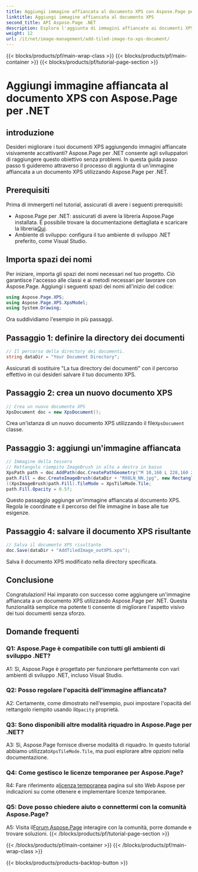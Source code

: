 ```yaml
---
title: Aggiungi immagine affiancata al documento XPS con Aspose.Page per .NET
linktitle: Aggiungi immagine affiancata al documento XPS
second_title: API Aspose.Page .NET
description: Esplora l'aggiunta di immagini affiancate ai documenti XPS senza sforzo con Aspose.Page per .NET. Migliora l'impatto visivo e crea documenti straordinari.
weight: 12
url: /it/net/image-management/add-tiled-image-to-xps-document/
---
```


{{< blocks/products/pf/main-wrap-class >}}
{{< blocks/products/pf/main-container >}}
{{< blocks/products/pf/tutorial-page-section >}}

# Aggiungi immagine affiancata al documento XPS con Aspose.Page per .NET

## introduzione

Desideri migliorare i tuoi documenti XPS aggiungendo immagini affiancate visivamente accattivanti? Aspose.Page per .NET consente agli sviluppatori di raggiungere questo obiettivo senza problemi. In questa guida passo passo ti guideremo attraverso il processo di aggiunta di un'immagine affiancata a un documento XPS utilizzando Aspose.Page per .NET.

## Prerequisiti

Prima di immergerti nel tutorial, assicurati di avere i seguenti prerequisiti:

-  Aspose.Page per .NET: assicurati di avere la libreria Aspose.Page installata. È possibile trovare la documentazione dettagliata e scaricare la libreria[Qui](https://reference.aspose.com/page/net/).
- Ambiente di sviluppo: configura il tuo ambiente di sviluppo .NET preferito, come Visual Studio.

## Importa spazi dei nomi

Per iniziare, importa gli spazi dei nomi necessari nel tuo progetto. Ciò garantisce l'accesso alle classi e ai metodi necessari per lavorare con Aspose.Page. Aggiungi i seguenti spazi dei nomi all'inizio del codice:

```csharp
using Aspose.Page.XPS;
using Aspose.Page.XPS.XpsModel;
using System.Drawing;
```

Ora suddividiamo l'esempio in più passaggi.

## Passaggio 1: definire la directory dei documenti

```csharp
// Il percorso della directory dei documenti.
string dataDir = "Your Document Directory";
```

Assicurati di sostituire "La tua directory dei documenti" con il percorso effettivo in cui desideri salvare il tuo documento XPS.

## Passaggio 2: crea un nuovo documento XPS

```csharp
// Crea un nuovo documento XPS
XpsDocument doc = new XpsDocument();
```

 Crea un'istanza di un nuovo documento XPS utilizzando il file`XpsDocument` classe.

## Passaggio 3: aggiungi un'immagine affiancata

```csharp
// Immagine della tessera
// Rettangolo riempito ImageBrush in alto a destra in basso
XpsPath path = doc.AddPath(doc.CreatePathGeometry("M 10,160 L 228,160 228,305 10,305"));
path.Fill = doc.CreateImageBrush(dataDir + "R08LN_NN.jpg", new RectangleF(0f, 0f, 128f, 96f), new RectangleF(0f, 0f, 64f, 48f));
((XpsImageBrush)path.Fill).TileMode = XpsTileMode.Tile;
path.Fill.Opacity = 0.5f;
```

Questo passaggio aggiunge un'immagine affiancata al documento XPS. Regola le coordinate e il percorso del file immagine in base alle tue esigenze.

## Passaggio 4: salvare il documento XPS risultante

```csharp
// Salva il documento XPS risultante
doc.Save(dataDir + "AddTiledImage_outXPS.xps");
```

Salva il documento XPS modificato nella directory specificata.

## Conclusione

Congratulazioni! Hai imparato con successo come aggiungere un'immagine affiancata a un documento XPS utilizzando Aspose.Page per .NET. Questa funzionalità semplice ma potente ti consente di migliorare l'aspetto visivo dei tuoi documenti senza sforzo.

## Domande frequenti

### Q1: Aspose.Page è compatibile con tutti gli ambienti di sviluppo .NET?

A1: Sì, Aspose.Page è progettato per funzionare perfettamente con vari ambienti di sviluppo .NET, incluso Visual Studio.

### Q2: Posso regolare l'opacità dell'immagine affiancata?

A2: Certamente, come dimostrato nell'esempio, puoi impostare l'opacità del rettangolo riempito usando il`Opacity` proprietà.

### Q3: Sono disponibili altre modalità riquadro in Aspose.Page per .NET?

 A3: Sì, Aspose.Page fornisce diverse modalità di riquadro. In questo tutorial abbiamo utilizzato`XpsTileMode.Tile`, ma puoi esplorare altre opzioni nella documentazione.

### Q4: Come gestisco le licenze temporanee per Aspose.Page?

 R4: Fare riferimento a[licenza temporanea](https://purchase.aspose.com/temporary-license/) pagina sul sito Web Aspose per indicazioni su come ottenere e implementare licenze temporanee.

### Q5: Dove posso chiedere aiuto o connettermi con la comunità Aspose.Page?

 A5: Visita il[Forum Aspose.Page](https://forum.aspose.com/c/page/39) interagire con la comunità, porre domande e trovare soluzioni.
{{< /blocks/products/pf/tutorial-page-section >}}

{{< /blocks/products/pf/main-container >}}
{{< /blocks/products/pf/main-wrap-class >}}

{{< blocks/products/products-backtop-button >}}
